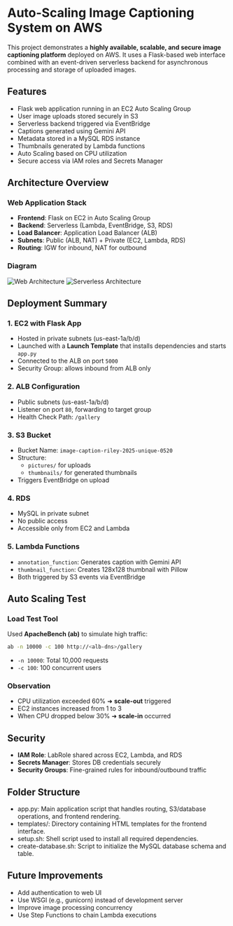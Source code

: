 # Auto-Scaling Image Captioning System on AWS

This project demonstrates a **highly available, scalable, and secure image captioning platform** deployed on AWS. It uses a Flask-based web interface combined with an event-driven serverless backend for asynchronous processing and storage of uploaded images.

## Features

- Flask web application running in an EC2 Auto Scaling Group
- User image uploads stored securely in S3
- Serverless backend triggered via EventBridge
- Captions generated using Gemini API
- Metadata stored in a MySQL RDS instance
- Thumbnails generated by Lambda functions
- Auto Scaling based on CPU utilization
- Secure access via IAM roles and Secrets Manager

## Architecture Overview

### Web Application Stack
- **Frontend**: Flask on EC2 in Auto Scaling Group
- **Backend**: Serverless (Lambda, EventBridge, S3, RDS)
- **Load Balancer**: Application Load Balancer (ALB)
- **Subnets**: Public (ALB, NAT) + Private (EC2, Lambda, RDS)
- **Routing**: IGW for inbound, NAT for outbound

### Diagram
![Web Architecture](https://drive.google.com/file/d/1Vp1VX2rJtmNMd0M8nU6W15PIUf-RwEu0/view?usp=sharing)
![Serverless Architecture](https://drive.google.com/file/d/1myLcXvL3V1ghCcEsmkudTfyO0N2pmhpy/view?usp=sharing)

## Deployment Summary

### 1. EC2 with Flask App
- Hosted in private subnets (us-east-1a/b/d)
- Launched with a **Launch Template** that installs dependencies and starts `app.py`
- Connected to the ALB on port `5000`
- Security Group: allows inbound from ALB only

### 2. ALB Configuration
- Public subnets (us-east-1a/b/d)
- Listener on port `80`, forwarding to target group
- Health Check Path: `/gallery`

### 3. S3 Bucket
- Bucket Name: `image-caption-riley-2025-unique-0520`
- Structure: 
  - `pictures/` for uploads
  - `thumbnails/` for generated thumbnails
- Triggers EventBridge on upload

### 4. RDS
- MySQL in private subnet
- No public access
- Accessible only from EC2 and Lambda

### 5. Lambda Functions
- `annotation_function`: Generates caption with Gemini API
- `thumbnail_function`: Creates 128x128 thumbnail with Pillow
- Both triggered by S3 events via EventBridge

## Auto Scaling Test

### Load Test Tool
Used **ApacheBench (ab)** to simulate high traffic:

```bash
ab -n 10000 -c 100 http://<alb-dns>/gallery
```

- `-n 10000`: Total 10,000 requests
- `-c 100`: 100 concurrent users

### Observation
- CPU utilization exceeded 60% ➜ **scale-out** triggered
- EC2 instances increased from 1 to 3
- When CPU dropped below 30% ➜ **scale-in** occurred

## Security

- **IAM Role**: LabRole shared across EC2, Lambda, and RDS
- **Secrets Manager**: Stores DB credentials securely
- **Security Groups**: Fine-grained rules for inbound/outbound traffic

## Folder Structure

- app.py: Main application script that handles routing, S3/database operations, and frontend rendering.
- templates/: Directory containing HTML templates for the frontend interface.
- setup.sh: Shell script used to install all required dependencies.
- create-database.sh: Script to initialize the MySQL database schema and table.

## Future Improvements

- Add authentication to web UI
- Use WSGI (e.g., gunicorn) instead of development server
- Improve image processing concurrency
- Use Step Functions to chain Lambda executions
